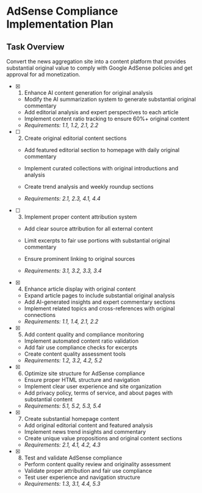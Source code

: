 # AdSense Compliance Implementation Plan

## Task Overview
Convert the news aggregation site into a content platform that provides substantial original value to comply with Google AdSense policies and get approval for ad monetization.

- [x] 1. Enhance AI content generation for original analysis



  - Modify the AI summarization system to generate substantial original commentary
  - Add editorial analysis and expert perspectives to each article
  - Implement content ratio tracking to ensure 60%+ original content
  - _Requirements: 1.1, 1.2, 2.1, 2.2_



- [ ] 2. Create original editorial content sections
  - Add featured editorial section to homepage with daily original commentary
  - Implement curated collections with original introductions and analysis
  - Create trend analysis and weekly roundup sections


  - _Requirements: 2.1, 2.3, 4.1, 4.4_

- [ ] 3. Implement proper content attribution system
  - Add clear source attribution for all external content

  - Limit excerpts to fair use portions with substantial original commentary
  - Ensure prominent linking to original sources
  - _Requirements: 3.1, 3.2, 3.3, 3.4_

- [x] 4. Enhance article display with original content

  - Expand article pages to include substantial original analysis
  - Add AI-generated insights and expert commentary sections
  - Implement related topics and cross-references with original connections
  - _Requirements: 1.1, 1.4, 2.1, 2.2_

- [x] 5. Add content quality and compliance monitoring


  - Implement automated content ratio validation
  - Add fair use compliance checks for excerpts
  - Create content quality assessment tools
  - _Requirements: 1.2, 3.2, 4.2, 5.2_

- [x] 6. Optimize site structure for AdSense compliance


  - Ensure proper HTML structure and navigation
  - Implement clear user experience and site organization
  - Add privacy policy, terms of service, and about pages with substantial content
  - _Requirements: 5.1, 5.2, 5.3, 5.4_

- [x] 7. Create substantial homepage content

  - Add original editorial content and featured analysis
  - Implement news trend insights and commentary
  - Create unique value propositions and original content sections
  - _Requirements: 2.1, 4.1, 4.2, 4.3_

- [x] 8. Test and validate AdSense compliance






  - Perform content quality review and originality assessment
  - Validate proper attribution and fair use compliance
  - Test user experience and navigation structure
  - _Requirements: 1.3, 3.1, 4.4, 5.3_